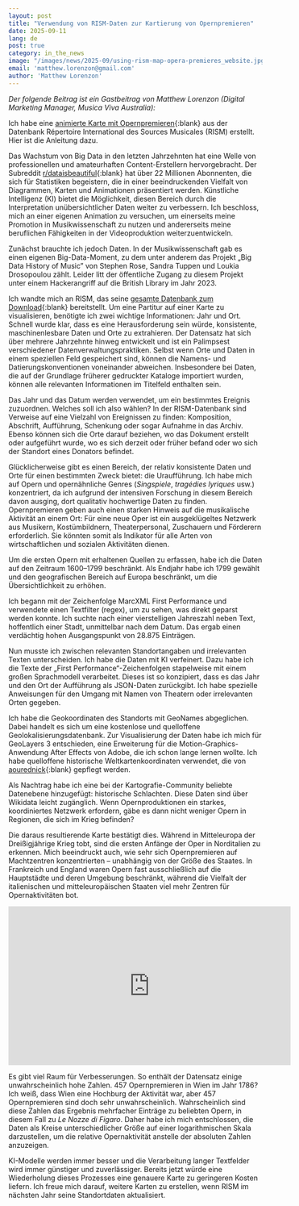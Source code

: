 ```yaml
---
layout: post
title: "Verwendung von RISM-Daten zur Kartierung von Opernpremieren"
date: 2025-09-11
lang: de
post: true
category: in_the_news
image: "/images/news/2025-09/using-rism-map-opera-premieres_website.jpg"
email: 'matthew.lorenzon@gmail.com'
author: 'Matthew Lorenzon'
---
```


_Der folgende Beitrag ist ein Gastbeitrag von Matthew Lorenzon (Digital Marketing Manager, Musica Viva Australia):_

Ich habe eine [animierte Karte mit Opernpremieren](https://www.youtube.com/watch?v=Kcf_H5wx1jc){:blank} aus der Datenbank Répertoire International des Sources Musicales (RISM) erstellt. Hier ist die Anleitung dazu.

Das Wachstum von Big Data in den letzten Jahrzehnten hat eine Welle von professionellen und amateurhaften Content-Erstellern hervorgebracht. Der Subreddit [r/dataisbeautiful](https://www.reddit.com/r/dataisbeautiful){:blank} hat über 22 Millionen Abonnenten, die sich für Statistiken begeistern, die in einer beeindruckenden Vielfalt von Diagrammen, Karten und Animationen präsentiert werden. Künstliche Intelligenz (KI) bietet die Möglichkeit, diesen Bereich durch die Interpretation unübersichtlicher Daten weiter zu verbessern. Ich beschloss, mich an einer eigenen Animation zu versuchen, um einerseits meine Promotion in Musikwissenschaft zu nutzen und andererseits meine beruflichen Fähigkeiten in der Videoproduktion weiterzuentwickeln.

Zunächst brauchte ich jedoch Daten. In der Musikwissenschaft gab es einen eigenen Big-Data-Moment, zu dem unter anderem das Projekt „Big Data History of Music” von Stephen Rose, Sandra Tuppen und Loukia Drosopoulou zählt. Leider litt der öffentliche Zugang zu diesem Projekt unter einem Hackerangriff auf die British Library im Jahr 2023.

Ich wandte mich an RISM, das seine [gesamte Datenbank zum Download](https://rism.digital/exports/index.html){:blank} bereitstellt. Um eine Partitur auf einer Karte zu visualisieren, benötigte ich zwei wichtige Informationen: Jahr und Ort. Schnell wurde klar, dass es eine Herausforderung sein würde, konsistente, maschinenlesbare Daten und Orte zu extrahieren. Der Datensatz hat sich über mehrere Jahrzehnte hinweg entwickelt und ist ein Palimpsest verschiedener Datenverwaltungspraktiken. Selbst wenn Orte und Daten in einem speziellen Feld gespeichert sind, können die Namens- und Datierungskonventionen voneinander abweichen. Insbesondere bei Daten, die auf der Grundlage früherer gedruckter Kataloge importiert wurden, können alle relevanten Informationen im Titelfeld enthalten sein.

Das Jahr und das Datum werden verwendet, um ein bestimmtes Ereignis zuzuordnen. Welches soll ich also wählen? In der RISM-Datenbank sind Verweise auf eine Vielzahl von Ereignissen zu finden: Komposition, Abschrift, Aufführung, Schenkung oder sogar Aufnahme in das Archiv. Ebenso können sich die Orte darauf beziehen, wo das Dokument erstellt oder aufgeführt wurde, wo es sich derzeit oder früher befand oder wo sich der Standort eines Donators befindet.

Glücklicherweise gibt es einen Bereich, der relativ konsistente Daten und Orte für einen bestimmten Zweck bietet: die Uraufführung. Ich habe mich auf Opern und opernähnliche Genres (_Singspiele_, _tragédies lyriques_ usw.) konzentriert, da ich aufgrund der intensiven Forschung in diesem Bereich davon ausging, dort qualitativ hochwertige Daten zu finden. Opernpremieren geben auch einen starken Hinweis auf die musikalische Aktivität an einem Ort: Für eine neue Oper ist ein ausgeklügeltes Netzwerk aus Musikern, Kostümbildnern, Theaterpersonal, Zuschauern und Förderern erforderlich. Sie könnten somit als Indikator für alle Arten von wirtschaftlichen und sozialen Aktivitäten dienen.

Um die ersten Opern mit erhaltenen Quellen zu erfassen, habe ich die Daten auf den Zeitraum 1600–1799 beschränkt. Als Endjahr habe ich 1799 gewählt und den geografischen Bereich auf Europa beschränkt, um die Übersichtlichkeit zu erhöhen. 

Ich begann mit der Zeichenfolge MarcXML First Performance und verwendete einen Textfilter (regex), um zu sehen, was direkt geparst werden konnte. Ich suchte nach einer vierstelligen Jahreszahl neben Text, hoffentlich einer Stadt, unmittelbar nach dem Datum. Das ergab einen verdächtig hohen Ausgangspunkt von 28.875 Einträgen.

Nun musste ich zwischen relevanten Standortangaben und irrelevanten Texten unterscheiden. Ich habe die Daten mit KI verfeinert. Dazu habe ich die Texte der „First Performance“-Zeichenfolgen stapelweise mit einem großen Sprachmodell verarbeitet. Dieses ist so konzipiert, dass es das Jahr und den Ort der Aufführung als JSON-Daten zurückgibt. Ich habe spezielle Anweisungen für den Umgang mit Namen von Theatern oder irrelevanten Orten gegeben.

Ich habe die Geokoordinaten des Standorts mit GeoNames abgeglichen. Dabei handelt es sich um eine kostenlose und quelloffene Geolokalisierungsdatenbank. Zur Visualisierung der Daten habe ich mich für GeoLayers 3 entschieden, eine Erweiterung für die Motion-Graphics-Anwendung After Effects von Adobe, die ich schon lange lernen wollte. Ich habe quelloffene historische Weltkartenkoordinaten verwendet, die von [aourednick](https://github.com/aourednik/historical-basemaps){:blank} gepflegt werden.

Als Nachtrag habe ich eine bei der Kartografie-Community beliebte Datenebene hinzugefügt: historische Schlachten. Diese Daten sind über Wikidata leicht zugänglich. Wenn Opernproduktionen ein starkes, koordiniertes Netzwerk erfordern, gäbe es dann nicht weniger Opern in Regionen, die sich im Krieg befinden?

Die daraus resultierende Karte bestätigt dies. Während in Mitteleuropa der Dreißigjährige Krieg tobt, sind die ersten Anfänge der Oper in Norditalien zu erkennen. Mich beeindruckt auch, wie sehr sich Opernpremieren auf Machtzentren konzentrierten – unabhängig von der Größe des Staates. In Frankreich und England waren Opern fast ausschließlich auf die Hauptstädte und deren Umgebung beschränkt, während die Vielfalt der italienischen und mitteleuropäischen Staaten viel mehr Zentren für Opernaktivitäten bot.

<iframe width="560" height="315" src="https://www.youtube.com/embed/Kcf_H5wx1jc" frameborder="0" allowfullscreen></iframe>


Es gibt viel Raum für Verbesserungen. So enthält der Datensatz einige unwahrscheinlich hohe Zahlen. 457 Opernpremieren in Wien im Jahr 1786? Ich weiß, dass Wien eine Hochburg der Aktivität war, aber 457 Opernpremieren sind doch sehr unwahrscheinlich. Wahrscheinlich sind diese Zahlen das Ergebnis mehrfacher Einträge zu beliebten Opern, in diesem Fall zu _Le Nozze di Figaro_. Daher habe ich mich entschlossen, die Daten als Kreise unterschiedlicher Größe auf einer logarithmischen Skala darzustellen, um die relative Opernaktivität anstelle der absoluten Zahlen anzuzeigen.

KI-Modelle werden immer besser und die Verarbeitung langer Textfelder wird immer günstiger und zuverlässiger. Bereits jetzt würde eine Wiederholung dieses Prozesses eine genauere Karte zu geringeren Kosten liefern. Ich freue mich darauf, weitere Karten zu erstellen, wenn RISM im nächsten Jahr seine Standortdaten aktualisiert.

